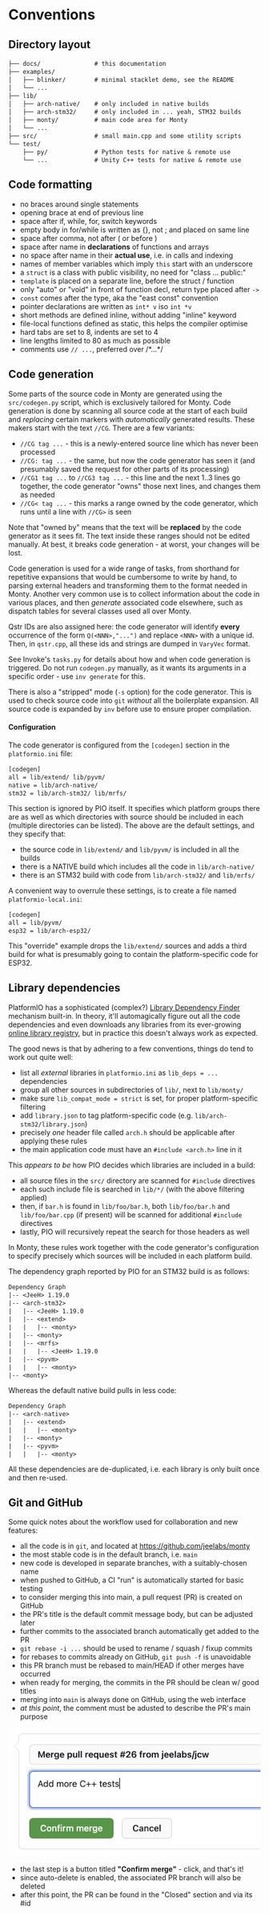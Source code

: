 # Conventions

## Directory layout
```text
├── docs/               # this documentation
├── examples/
│   ├── blinker/        # minimal stacklet demo, see the README
│   └── ...
├── lib/
│   ├── arch-native/    # only included in native builds
│   ├── arch-stm32/     # only included in ... yeah, STM32 builds
│   ├── monty/          # main code area for Monty
│   └── ...
├── src/                # small main.cpp and some utility scripts
└── test/
    ├── py/             # Python tests for native & remote use
    └── ...             # Unity C++ tests for native & remote use
```

[MPY]: https://micropython.org/

## Code formatting

* no braces around single statements
* opening brace at end of previous line
* space after if, while, for, switch keywords
* empty body in for/while is written as {}, not ; and placed on same line
* space after comma, not after ( or before )
* space after name in **declarations** of functions and arrays
* no space after name in their **actual use**, i.e. in calls and indexing
* names of member variables which imply `this` start with an underscore
* a `struct` is a class with public visibility, no need for "class ... public:"
* `template` is placed on a separate line, before the struct / function
* only "auto" or "void" in front of function decl, return type placed after `->`
* `const` comes after the type, aka the "east const" convention
* pointer declarations are written as `int* v` iso `int *v`
* short methods are defined inline, without adding "inline" keyword
* file-local functions defined as static, this helps the compiler optimise
* hard tabs are set to 8, indents are set to 4
* line lengths limited to 80 as much as possible
* comments use `// ...`, preferred over /\*...\*/

## Code generation

Some parts of the source code in Monty are generated using the `src/codegen.py`
script, which is exclusively tailored for Monty.  Code generation is done by
scanning all source code at the start of each build and _replacing_ certain
markers with _automatically_ generated results. These makers start with the text
`//CG`. There are a few variants:

* `//CG tag ...` - this is a newly-entered source line which has never been
  processed
* `//CG: tag ...` - the same, but now the code generator has seen it (and
  presumably saved the request for other parts of its processing)
* `//CG1 tag ...` to `//CG3 tag ...` - this line and the next 1..3 lines go
  together, the code generator "owns" those next lines, and changes them as
  needed
* `//CG< tag ...` - this marks a range owned by the code generator, which runs
  until a line with `//CG>` is seen

Note that "owned by" means that the text will be **replaced** by the code
generator as it sees fit. The text inside these ranges should not be edited
manually. At best, it breaks code generation - at worst, your changes will be
lost.

Code generation is used for a wide range of tasks, from shorthand for repetitive
expansions that would be cumbersome to write by hand, to parsing external
headers and transforming them to the format needed in Monty. Another very common
use is to collect information about the code in various places, and then
_generate_ associated code elsewhere, such as dispatch tables for several
classes used all over Monty.

Qstr IDs are also assigned here: the code generator will identify **every**
occurrence of the form `Q(<NNN>,"...")` and replace `<NNN>` with a unique id.
Then, in `qstr.cpp`, all these ids and strings are dumped in `VaryVec` format.

See Invoke's `tasks.py` for details about how and when code generation is
triggered. Do not run `codegen.py` manually, as it wants its arguments in a
specific order - use `inv generate` for this.

There is also a "stripped" mode (`-s` option) for the code generator. This is
used to check source code into `git` _without_ all the boilerplate expansion.
All source code is expanded by `inv` before use to ensure proper compilation.

#### Configuration

The code generator is configured from the `[codegen]` section in the
`platformio.ini` file:

```
[codegen]
all = lib/extend/ lib/pyvm/
native = lib/arch-native/
stm32 = lib/arch-stm32/ lib/mrfs/
```

This section is ignored by PIO itself. It specifies which platform groups
there are as well as which directories with source should be included in each
(multiple directories can be listed). The above are the default settings, and
they specify that:

* the source code in `lib/extend/` and `lib/pyvm/` is included in all the builds
* there is a NATIVE build which includes all the code in `lib/arch-native/`
* there is an STM32 build with code from `lib/arch-stm32/` and `lib/mrfs/`

A convenient way to overrule these settings, is to create a file named
`platformio-local.ini`:

```
[codegen]
all = lib/pyvm/
esp32 = lib/arch-esp32/
```

This "override" example drops the `lib/extend/` sources and adds a third build
for what is presumably going to contain the platform-specific code for ESP32.

## Library dependencies

PlatformIO has a sophisticated (complex?) [Library Dependency Finder][LDF]
mechanism built-in. In theory, it'll automagically figure out all the code
dependencies and even downloads any libraries from its ever-growing [online
library registry][OLR], but in practice this doesn't always work as expected.

The good news is that by adhering to a few conventions, things do tend to work
out quite well:

* list all _external_ libraries in `platformio.ini` as `lib_deps = ...`
  dependencies
* group all other sources in subdirectories of `lib/`, next to `lib/monty/`
* make sure `lib_compat_mode = strict` is set, for proper platform-specific
  filtering
* add `library.json` to tag platform-specific code (e.g.
  `lib/arch-stm32/library.json`)
* precisely *one* header file called `arch.h` should be applicable after
  applying these rules
* the main application code must have an `#include <arch.h>` line in it

This _appears to be_ how PIO decides which libraries are included
in a build:

* all source files in the `src/` directory are scanned for `#include` directives
* each such include file is searched in `lib/*/` (with the above filtering
  applied)
* then, if `bar.h` is found in `lib/foo/bar.h`, both `lib/foo/bar.h` and
  `lib/foo/bar.cpp` (if present) will be scanned for additional `#include`
  directives
* lastly, PIO will recursively repeat the search for those headers as well

In Monty, these rules work together with the code generator's configuration to
specify precisely which sources will be included in each platform build.

[LDF]: https://docs.platformio.org/en/latest/librarymanager/ldf.html
[OLR]: https://platformio.org/lib

The dependency graph reported by PIO for an STM32 build is as follows:

```text
Dependency Graph
|-- <JeeH> 1.19.0
|-- <arch-stm32>
|   |-- <JeeH> 1.19.0
|   |-- <extend>
|   |   |-- <monty>
|   |-- <monty>
|   |-- <mrfs>
|   |   |-- <JeeH> 1.19.0
|   |-- <pyvm>
|   |   |-- <monty>
|-- <monty>
```

Whereas the default native build pulls in less code:

```text
Dependency Graph
|-- <arch-native>
|   |-- <extend>
|   |   |-- <monty>
|   |-- <monty>
|   |-- <pyvm>
|   |   |-- <monty>
```

All these dependencies are de-duplicated, i.e. each library is only built once
and then re-used.

## Git and GitHub

Some quick notes about the workflow used for collaboration and new features:

* all the code is in `git`, and located at <https://github.com/jeelabs/monty>
* the most stable code is in the default branch, i.e. `main`
* new code is developed in separate branches, with a suitably-chosen name
* when pushed to GitHub, a CI "run" is automatically started for basic testing
* to consider merging this into main, a pull request (PR) is created on GitHub
* the PR's title is the default commit message body, but can be adjusted later
* further commits to the associated branch automatically get added to the PR
* `git rebase -i ...` should be used to rename / squash / fixup commits
* for rebases to commits already on GitHub, `git push -f` is unavoidable
* this PR branch must be rebased to main/HEAD if other merges have occurred
* when ready for merging, the commits in the PR should be clean w/ good titles
* merging into `main` is always done on GitHub, using the web interface
* _at this point_, the comment must be adusted to describe the PR's main purpose

![](github-commit.png ':size=50%x')

* the last step is a button titled **"Confirm merge"** - click, and that's it!
* since auto-delete is enabled, the associated PR branch will also be deleted
* after this point, the PR can be found in the "Closed" section and via its #id
